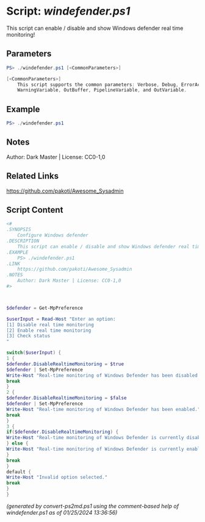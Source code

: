 Script: *windefender.ps1*
========================

This script can enable / disable and show Windows defender real time monitoring!

Parameters
----------
```powershell
PS> ./windefender.ps1 [<CommonParameters>]

[<CommonParameters>]
    This script supports the common parameters: Verbose, Debug, ErrorAction, ErrorVariable, WarningAction, 
    WarningVariable, OutBuffer, PipelineVariable, and OutVariable.
```

Example
-------
```powershell
PS> ./windefender.ps1

```

Notes
-----
Author: Dark Master | License: CC0-1,0

Related Links
-------------
https://github.com/pakoti/Awesome_Sysadmin

Script Content
--------------
```powershell
<#
.SYNOPSIS
	Configure Windows defender 
.DESCRIPTION
	This script can enable / disable and show Windows defender real time monitoring!
.EXAMPLE
	PS> ./windefender.ps1
.LINK
	https://github.com/pakoti/Awesome_Sysadmin
.NOTES
	Author: Dark Master | License: CC0-1,0
#>



$defender = Get-MpPreference

$userInput = Read-Host "Enter an option: 
[1] Disable real time monitoring 
[2] Enable real time monitoring 
[3] Check status
"

switch($userInput) {
1 {
$defender.DisableRealtimeMonitoring = $true
$defender | Set-MpPreference
Write-Host "Real-time monitoring of Windows Defender has been disabled."
break
}
2 {
$defender.DisableRealtimeMonitoring = $false
$defender | Set-MpPreference
Write-Host "Real-time monitoring of Windows Defender has been enabled."
break
}
3 {
if($defender.DisableRealtimeMonitoring) {
Write-Host "Real-time monitoring of Windows Defender is currently disabled."
} else {
Write-Host "Real-time monitoring of Windows Defender is currently enabled."
}
break
}
default {
Write-Host "Invalid option selected."
break
}
}
```

*(generated by convert-ps2md.ps1 using the comment-based help of windefender.ps1 as of 01/25/2024 13:36:56)*
